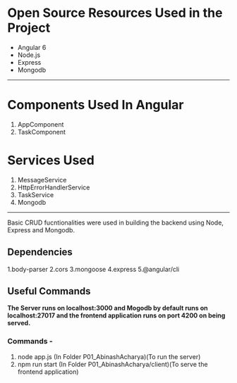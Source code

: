 # Open Source Resources Used in the Project
- Angular 6
- Node.js
- Express
- Mongodb
------
# Components Used In Angular
1. AppComponent
2. TaskComponent
# Services Used
1. MessageService
2. HttpErrorHandlerService
3. TaskService
4. Mongodb

------------
Basic CRUD fucntionalities were used in building the backend using Node, Express and Mongodb.
## Dependencies
1.body-parser
2.cors
3.mongoose
4.express
5.@angular/cli
## Useful Commands 
**The Server runs on localhost:3000 and Mogodb by default runs on localhost:27017 
and the frontend application runs on port 4200 on being served.**
### Commands -
1. node app.js (In Folder P01_AbinashAcharya)(To run the server)
2. npm run start (In Folder P01_AbinashAcharya/client)(To serve the frontend application)

